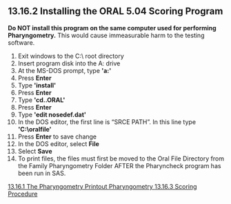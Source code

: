 ## 13.16.2 Installing the ORAL 5.04 Scoring Program

**Do NOT install this program on the same computer used for performing Pharyngometry.**  This would cause immeasurable harm to the testing software.

1. Exit windows to the C:\ root directory
2. Insert program disk into the A: drive
3. At the MS-DOS prompt, type **'a:\'**
4. Press **Enter**
5. Type **'install'**
6. Press **Enter**
7. Type **'cd..ORAL'**
8. Press **Enter**
9. Type **'edit nosedef.dat'**
10. In the DOS editor, the first line is “SRCE PATH”.  In this line type **'C:\oralfile'**
11. Press **Enter** to save change
12. In the DOS editor, select **File**
13. Select **Save**
14. To print files, the files must first be moved to the Oral File Directory from the Family Pharyngometry Folder AFTER the Pharyncheck program has been run in SAS.


<div class="center">
<div class="btn-group">
  <a href=":pages_path:/manuals/pharyngometry/13-16-01-pharyn-printout.md" class="btn btn-default">
    <span class="glyphicon glyphicon-chevron-left"></span>
    13.16.1 The Pharyngometry Printout
  </a>

  <a href=":pages_path:/manuals/pharyngometry" class="btn btn-default">
    <span class="glyphicon glyphicon-chevron-up"></span>
    Pharyngometry
  </a>

  <a href=":pages_path:/manuals/pharyngometry/13-16-03-scoring-procedure.md" class="btn btn-success">
    13.16.3 Scoring Procedure
    <span class="glyphicon glyphicon-chevron-right"></span>
  </a>
</div>
</div>
